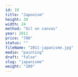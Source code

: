 ```yaml
---
id: 19
title: "Japonism"
height: 30
width: 24
method: "Oil on canvas"
year: 2011
price: "700"
status: ""
fileName: "2011-japanisme.jpg"
medie: "painting"
draft: "false"
slug: "japanisme"
weight: "280"
---
```


